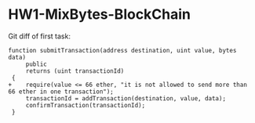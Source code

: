 # HW1-MixBytes-BlockChain

Git diff of first task:
```
function submitTransaction(address destination, uint value, bytes data)
     public
     returns (uint transactionId)
 {
+    require(value <= 66 ether, "it is not allowed to send more than 66 ether in one transaction");
     transactionId = addTransaction(destination, value, data);
     confirmTransaction(transactionId);
 }
```
 
